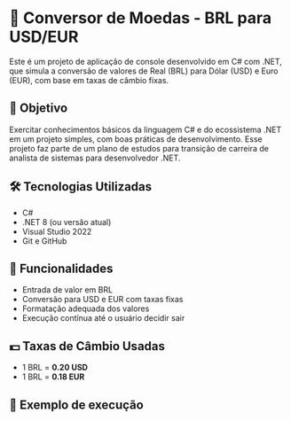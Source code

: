 # 💱 Conversor de Moedas - BRL para USD/EUR

Este é um projeto de aplicação de console desenvolvido em C# com .NET, que simula a conversão de valores de Real (BRL) para Dólar (USD) e Euro (EUR), com base em taxas de câmbio fixas.

## 📌 Objetivo

Exercitar conhecimentos básicos da linguagem C# e do ecossistema .NET em um projeto simples, com boas práticas de desenvolvimento. Esse projeto faz parte de um plano de estudos para transição de carreira de analista de sistemas para desenvolvedor .NET.

## 🛠️ Tecnologias Utilizadas

- C#
- .NET 8 (ou versão atual)
- Visual Studio 2022
- Git e GitHub

## 🚀 Funcionalidades

- Entrada de valor em BRL
- Conversão para USD e EUR com taxas fixas
- Formatação adequada dos valores
- Execução contínua até o usuário decidir sair

## 💵 Taxas de Câmbio Usadas

- 1 BRL = **0.20 USD**
- 1 BRL = **0.18 EUR**

## 📸 Exemplo de execução
